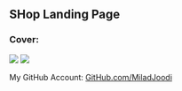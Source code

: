 ## SHop Landing Page
   


### Cover:
![](https://s31.picofile.com/file/8474737876/yu.png)
![](https://s31.picofile.com/file/8467258550/screencapture_file_C_Users_HP_Desktop_Project_2_index_html_2023_08_16_21_33_52.png)

My GitHub Account: [GitHub.com/MiladJoodi](https://github.com/miladjoodi)  
